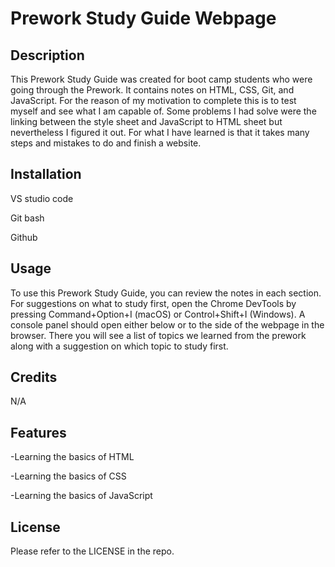 
# Prework Study Guide Webpage

## Description

This Prework Study Guide was created for boot camp students who were going through the Prework. It contains notes on HTML, CSS, Git, and JavaScript. For the reason of my motivation to complete this is to test myself and see what I am capable of. Some problems I had solve were the linking between the style sheet and JavaScript to HTML sheet but nevertheless I figured it out. For what I have learned is that it takes many steps and mistakes to do and finish a website.  

## Installation

VS studio code

Git bash

Github

## Usage

To use this Prework Study Guide, you can review the notes in each section. For suggestions on what to study first, open the Chrome DevTools by pressing Command+Option+I (macOS) or Control+Shift+I (Windows). A console panel should open either below or to the side of the webpage in the browser. There you will see a list of topics we learned from the prework along with a suggestion on which topic to study first.

## Credits

N/A

## Features
-Learning the basics of HTML

-Learning the basics of CSS

-Learning the basics of JavaScript

## License

Please refer to the LICENSE in the repo.